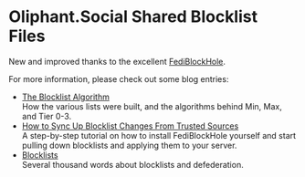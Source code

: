 # Oliphant.Social Shared Blocklist Files

New and improved thanks to the excellent [FediBlockHole](https://github.com/eigenmagic/fediblockhole).

For more information, please check out some blog entries:

* [The Blocklist Algorithm](https://writer.oliphant.social/oliphant/the-blocklist-algorithm)  
How the various lists were built, and the algorithms behind Min, Max, and Tier 0-3.
* [How to Sync Up Blocklist Changes From Trusted Sources](https://writer.oliphant.social/oliphant/how-to-sync-up-blocklist-changes-from-trusted-sources)  
A step-by-step tutorial on how to install FediBlockHole yourself and start pulling down blocklists and applying them to your server.
* [Blocklists](https://writer.oliphant.social/oliphant/blocklists)  
Several thousand words about blocklists and defederation.

<!-- Blocklists are hosted at:

* https://github.com/sgrigson/oliphant
* https://codeberg.org/oliphant/oliphant

You can use `git remote set-url` to switch locations if one location goes down and you're using git to pull down updates.
-->